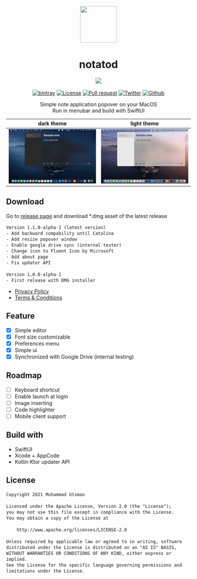 <div align="center">
  <img src="https://i.ibb.co/2Wq0495/ic-launcher.png" width="100" height="100"/>

  <h1 align="center">notatod</h1>
</div>

<p align="center">
  <img src="https://images.unsplash.com/photo-1505968409348-bd000797c92e?ixid=MXwxMjA3fDB8MHxwaG90by1wYWdlfHx8fGVufDB8fHw%3D&ixlib=rb-1.2.1&auto=format&fit=crop&w=800&q=80"/>
</p>

<p align="center">
  <a href="#"><img alt="bintray" src="https://badgen.net/badge/macOS/10.15/blue?icon=apple"></a>
  <a href="LICENSE"><img alt="License" src="https://img.shields.io/badge/License-Apache%202.0-blue.svg"></a>
  <a href="https://github.com/utsmannn/notatod/pulls"><img alt="Pull request" src="https://img.shields.io/badge/PRs-welcome-brightgreen.svg?style=flat"></a>
  <a href="https://twitter.com/utsmannn"><img alt="Twitter" src="https://img.shields.io/twitter/follow/utsmannn"></a>
  <a href="https://github.com/utsmannn"><img alt="Github" src="https://img.shields.io/github/followers/utsmannn?label=follow&style=social"></a>
  <p align="center">Simple note application popover on your MacOS<br>Run in menubar and build with SwiftUI</p>
</p>

|dark theme|light theme|
|---|---|
|![](images/img1.png)|![](images/img2.png)|

## Download
Go to [release page](https://github.com/utsmannn/notatod/releases) and download *.dmg asset of the latest release
```
Version 1.1.0-alpha-2 (latest version)
- Add backward compability until Catalina
- Add resize popover window
- Enable google drive sync (internal tester)
- Change icon to Fluent Icon by Microsoft
- Add about page
- Fix updater API

Version 1.0.0-alpha-1
- First release with DMG installer
```

- [Privacy Policy](https://utsmannn.github.io/notatod/privacy-policy)
- [Terms & Conditions](https://utsmannn.github.io/notatod/terms-and-conditions)

## Feature
- [x] Simple editor
- [x] Font size customizable
- [x] Preferences menu
- [x] Simple ui
- [x] Synchronized with Google Drive (internal testing)

## Roadmap
- [ ] Keyboard shortcut
- [ ] Enable launch at login
- [ ] Image inserting
- [ ] Code highlighter
- [ ] Mobile client support

## Build with
- SwiftUI
- Xcode + AppCode
- Kotlin Ktor updater API

## License
```
Copyright 2021 Muhammad Utsman

Licensed under the Apache License, Version 2.0 (the "License");
you may not use this file except in compliance with the License.
You may obtain a copy of the License at

    http://www.apache.org/licenses/LICENSE-2.0

Unless required by applicable law or agreed to in writing, software
distributed under the License is distributed on an "AS IS" BASIS,
WITHOUT WARRANTIES OR CONDITIONS OF ANY KIND, either express or implied.
See the License for the specific language governing permissions and
limitations under the License.
```